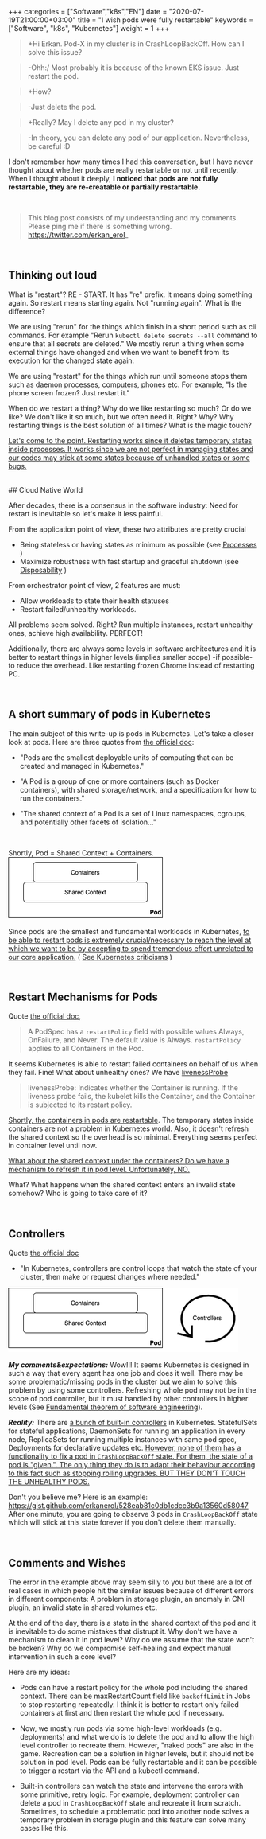 +++
categories = ["Software","k8s","EN"]
date = "2020-07-19T21:00:00+03:00"
title = "I wish pods were fully restartable"
keywords = ["Software", "k8s", "Kubernetes"]
weight = 1
+++

>+Hi Erkan. Pod-X in my cluster is in CrashLoopBackOff. How can I solve this issue?

>-Ohh:/ Most probably it is because of the known EKS issue. Just restart the pod. 

>+How?

>-Just delete the pod.

>+Really? May I delete any pod in my cluster? 

>-In theory, you can delete any pod of our application. Nevertheless, be careful :D 


I don't remember how many times I had this conversation, but I have never thought about whether pods are really restartable or not until recently. When I thought about it deeply, **I noticed that pods are not fully restartable, they are re-creatable or partially restartable.**

<br>

> This blog post consists of my understanding and my comments. Please ping me if there is something wrong. https://twitter.com/erkan_erol_

<!--more-->
<br>

## Thinking out loud

What is "restart"? RE - START. It has "re" prefix. It means doing something again. So restart means starting again. Not "running again". What is the difference?

We are using "rerun" for the things which finish in a short period such as cli commands. For example "Rerun `kubectl delete secrets --all` command to ensure that all secrets are deleted."   We mostly rerun a thing when some external things have changed and when we want to benefit from its execution for the changed state again. 

We are using "restart" for the things which run until someone stops them such as daemon processes, computers, phones etc.  For example, "Is the phone screen frozen? Just restart it."

When do we restart a thing? Why do we like restarting so much? Or do we like? We don't like it so much, but we often need it. Right? Why? Why restarting things is the best solution of all times? What is the magic touch?

<u>Let's come to the point. Restarting works since it deletes temporary states inside processes. It works since we are not perfect in managing states and our codes may stick at some states because of unhandled states or some bugs.</u>  
 
<br>
## Cloud Native World

After decades, there is a consensus in the software industry: Need for restart is inevitable so let's make it less painful. 

From the application point of view, these two attributes are pretty crucial 

- Being stateless or having states as minimum as possible (see [Processes](https://12factor.net/disposability) )
- Maximize robustness with fast startup and graceful shutdown (see [Disposability](https://12factor.net/disposability) ) 


From orchestrator point of view, 2 features are must:

- Allow workloads to state their health statuses 
- Restart failed/unhealthy workloads.

All problems seem solved. Right? Run multiple instances, restart unhealthy ones, achieve high availability. PERFECT!

Additionally, there are always some levels in software architectures and it is better to restart things in higher levels (implies smaller scope) -if possible- to reduce the overhead. Like restarting frozen Chrome instead of restarting PC.  


<br>

## A short summary of pods in Kubernetes

The main subject of this write-up is pods in Kubernetes. Let's take a closer look at pods. Here are three quotes from [the official doc](https://kubernetes.io/docs/concepts/workloads/pods/pod/):

- "Pods are the smallest deployable units of computing that can be created and managed in Kubernetes."

- "A Pod is a group of one or more containers (such as Docker containers), with shared storage/network, and a specification for how to run the containers."

- "The shared context of a Pod is a set of Linux namespaces, cgroups, and potentially other facets of isolation..."

<br>

Shortly, Pod = Shared Context + Containers. 
<img src="/img/pods_simplified.png"  title="pods-simplified"/>


Since pods are the smallest and fundamental workloads in Kubernetes, <u>to be able to restart pods is extremely crucial/necessary to reach the level at which we want to be by accepting to spend tremendous effort unrelated to our core application.</u> ( [See Kubernetes criticisms](https://lmgtfy.com/?q=is+kubernetes+too+complicated) )

<br>

## Restart Mechanisms for Pods

Quote [the official doc](https://kubernetes.io/docs/concepts/workloads/pods/pod-lifecycle/#restart-policy), 

> A PodSpec has a `restartPolicy` field with possible values Always, OnFailure, and Never. The default value is Always. `restartPolicy` applies to all Containers in the Pod.

It seems Kubernetes is able to restart failed containers on behalf of us when they fail. Fine! What about unhealthy ones? We have [livenessProbe](https://kubernetes.io/docs/tasks/configure-pod-container/configure-liveness-readiness-startup-probes/#define-a-liveness-command)

> livenessProbe: Indicates whether the Container is running. If the liveness probe fails, the kubelet kills the Container, and the Container is subjected to its restart policy.  

<u>Shortly, the containers in pods are restartable</u>. The temporary states inside containers are not a problem in Kubernetes world. Also, it doesn't refresh the shared context so the overhead is so minimal. Everything seems perfect in container level until now.
 
 <u>What about the shared context under the containers? Do we have a mechanism to refresh it in pod level. Unfortunately, NO.</u> 

What? What happens when the shared context enters an invalid state somehow? Who is going to take care of it? 

<br>

## Controllers

Quote [the official doc](https://kubernetes.io/docs/concepts/architecture/controller/)

- "In Kubernetes, controllers are control loops that watch the state of your cluster, then make or request changes where needed."

<img src="/img/pods_simplified_with_controller.png"  title="pods_simplified_with_controller"/>

***My comments&expectations:*** Wow!!! It seems Kubernetes is  designed in such a way that every agent has one job and does it well. There may be some problematic/missing pods in the cluster but we aim to solve this problem by using some controllers. Refreshing whole pod may not be in the scope of pod controller, but it must handled by other controllers in higher levels (See [Fundamental theorem of software engineering](https://en.wikipedia.org/wiki/Fundamental_theorem_of_software_engineering)). 

***Reality:*** There are [a bunch of built-in controllers](https://kubernetes.io/docs/concepts/workloads/controllers/) in Kubernetes. StatefulSets for stateful applications, DaemonSets for running an application in every node, ReplicaSets for running multiple instances with same pod spec, Deployments for declarative updates etc. <u> However, none of them has a functionality to fix a pod in `CrashLoopBackOff` state. For them, the state of a pod is "given.". The only thing they do is to adapt their behaviour according to this fact such as stopping rolling upgrades. BUT THEY DON'T TOUCH THE UNHEALTHY PODS. </u>


Don't you believe me? Here is an example: https://gist.github.com/erkanerol/528eab81c0db1cdcc3b9a13560d58047 After one minute, you are going to observe 3 pods in `CrashLoopBackOff` state which will stick at this state forever if you don't delete them manually. 

<br>

## Comments and Wishes

The error in the example above may seem silly to you but there are a lot of real cases in which people hit the similar issues because of different errors in different components: A problem in storage plugin, an anomaly in CNI plugin, an invalid state in shared volumes etc.

At the end of the day, there is a state in the shared context of the pod and it is inevitable to do some mistakes that distrupt it. Why don't we have a mechanism to clean it in pod level?  Why do we assume that the state won't be broken? Why do we compromise self-healing and expect manual intervention in such a core level? 

Here are my ideas:

- Pods can have a restart policy for the whole pod including the shared context. There can be maxRestartCount field like `backoffLimit` in Jobs to stop restarting repeatedly. I think it is better to restart only failed containers at first and then restart the whole pod if necessary.

- Now, we mostly run pods via some high-level workloads (e.g. deployments) and what we do is to delete the pod and to allow the high level controller to recreate them. However, "naked pods" are also in the game. Recreation can be a solution in higher levels, but it should not be solution in pod level. Pods can be fully restartable and it can be possible to trigger a restart via the API and a kubectl command. 

- Built-in controllers can watch the state and intervene the errors with some primitive, retry logic. For example, deployment controller can delete a pod in `CrashLoopBackOff` state and recreate it from scratch. Sometimes, to schedule a problematic pod into another node solves a temporary problem in  storage plugin and this feature can solve many cases like this. 

